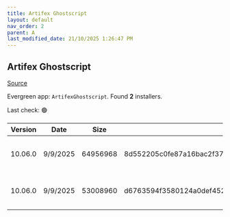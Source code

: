 ```yaml
---
title: Artifex Ghostscript
layout: default
nav_order: 2
parent: A
last_modified_date: 21/10/2025 1:26:47 PM
---
```


## Artifex Ghostscript

[Source](https://www.ghostscript.com/)

Evergreen app: `ArtifexGhostscript`. Found **2** installers.

Last check: 🟢

| Version | Date     | Size     | Sha256                                                           | Architecture | InstallerType | Type | URI                                                                                                                                                                                              |
| ------- | -------- | -------- | ---------------------------------------------------------------- | ------------ | ------------- | ---- | ------------------------------------------------------------------------------------------------------------------------------------------------------------------------------------------------ |
| 10.06.0 | 9/9/2025 | 64956968 | 8d552205c0fe87a16bac2f377c8a1b090cfcbc610db7c281bd6a646b39c9c468 | x64          | Default       | exe  | [https://github.com/ArtifexSoftware/ghostpdl-downloads/releases/download/gs10060/gs10060w64.exe](https://github.com/ArtifexSoftware/ghostpdl-downloads/releases/download/gs10060/gs10060w64.exe) |
| 10.06.0 | 9/9/2025 | 53008960 | d6763594f3580124a0def45271e01d4388bba02b36626dcc4789f18dbad3a028 | x86          | Default       | exe  | [https://github.com/ArtifexSoftware/ghostpdl-downloads/releases/download/gs10060/gs10060w32.exe](https://github.com/ArtifexSoftware/ghostpdl-downloads/releases/download/gs10060/gs10060w32.exe) |
